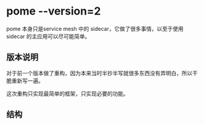 # pome --version=2

pome 本身只是service mesh 中的 sidecar，它做了很多事情，以至于使用 sidecar 的主应用可以尽可能简单。

## 版本说明

对于前一个版本做了重构，因为本来当时半抄半写就很多东西没有弄明白，所以干脆重新写一遍。

这次重构只实现最简单的框架，只实现必要的功能。

## 结构



